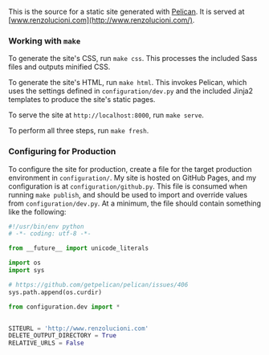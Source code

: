 This is the source for a static site generated with [Pelican](http://blog.getpelican.com/). It is served at [www.renzolucioni.com](http://www.renzolucioni.com/).


### Working with `make` ###

To generate the site's CSS, run `make css`. This processes the included Sass files and outputs minified CSS.

To generate the site's HTML, run `make html`. This invokes Pelican, which uses the settings defined in `configuration/dev.py` and the included Jinja2 templates to produce the site's static pages.

To serve the site at `http://localhost:8000`, run `make serve`.

To perform all three steps, run `make fresh`.


### Configuring for Production ###

To configure the site for production, create a file for the target production environment in `configuration/`. My site is hosted on GitHub Pages, and my configuration is at `configuration/github.py`. This file is consumed when running `make publish`, and should be used to import and override values from `configuration/dev.py`. At a minimum, the file should contain something like the following:

```python
#!/usr/bin/env python
# -*- coding: utf-8 -*-

from __future__ import unicode_literals

import os
import sys

# https://github.com/getpelican/pelican/issues/406
sys.path.append(os.curdir)

from configuration.dev import *


SITEURL = 'http://www.renzolucioni.com'
DELETE_OUTPUT_DIRECTORY = True
RELATIVE_URLS = False
```
